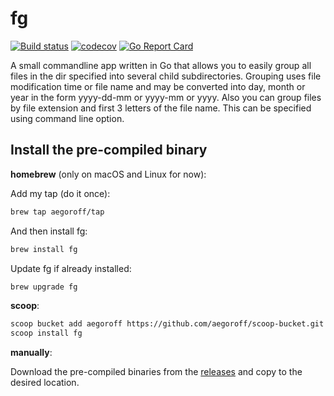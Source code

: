 fg
==
[![Build status](https://ci.appveyor.com/api/projects/status/y44h5uxii7ns0qnr/branch/master?svg=true)](https://ci.appveyor.com/project/aegoroff/fg/branch/master) [![codecov](https://codecov.io/gh/aegoroff/fg/branch/master/graph/badge.svg)](https://codecov.io/gh/aegoroff/fg) [![Go Report Card](https://goreportcard.com/badge/github.com/aegoroff/fg)](https://goreportcard.com/report/github.com/aegoroff/fg)

A small commandline app written in Go that allows you to easily group
all files in the dir specified into several child subdirectories.
Grouping uses file modification time or file name and may be converted into day, month
or year in the form yyyy-dd-mm or yyyy-mm or yyyy. Also you can group files by file extension and first 3 letters of the file name. This can be specified
using command line option.

## Install the pre-compiled binary

**homebrew** (only on macOS and Linux for now):

Add my tap (do it once):
```sh
brew tap aegoroff/tap
```
And then install fg:
```sh
brew install fg
```
Update fg if already installed:
```sh
brew upgrade fg
```

**scoop**:

```sh
scoop bucket add aegoroff https://github.com/aegoroff/scoop-bucket.git
scoop install fg
```

**manually**:

Download the pre-compiled binaries from the [releases](https://github.com/aegoroff/fg/releases) and
copy to the desired location.